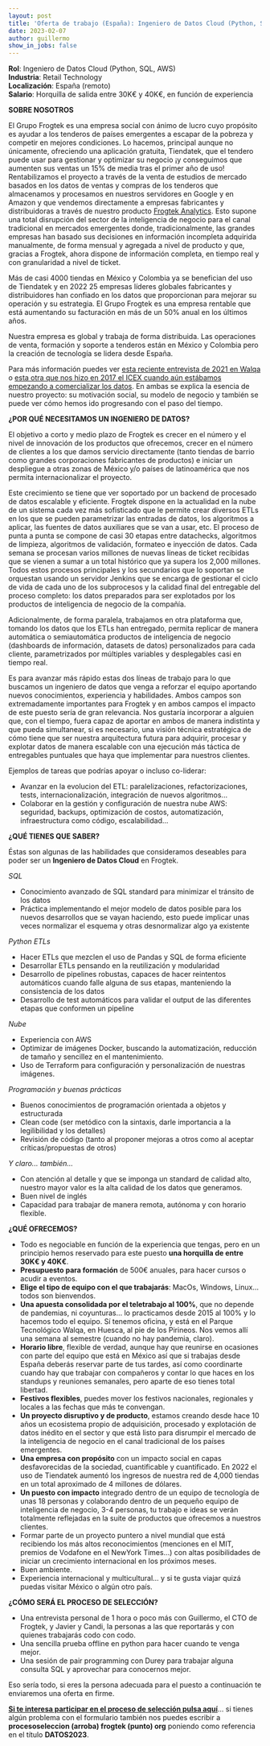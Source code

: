```yaml
---
layout: post
title: 'Oferta de trabajo (España): Ingeniero de Datos Cloud (Python, SQL, AWS)  (ABIERTA)'
date: 2023-02-07 
author: guillermo
show_in_jobs: false
---
```


**Rol**: Ingeniero de Datos Cloud (Python, SQL, AWS)  
**Industria**: Retail Technology  
**Localización**: España (remoto)  
**Salario**: Horquilla de salida entre 30K€ y 40K€, en función de experiencia

**SOBRE NOSOTROS**

El Grupo Frogtek es una empresa social con ánimo de lucro cuyo propósito es ayudar a los tenderos de países emergentes a escapar de la pobreza y competir en mejores condiciones. Lo hacemos, principal aunque no únicamente, ofreciendo una aplicación gratuita, Tiendatek, que el tendero puede usar para gestionar y optimizar su negocio ¡y conseguimos que aumenten sus ventas un 15% de media tras el primer año de uso! Rentabilizamos el proyecto a través de la venta de estudios de mercado basados en los datos de ventas y compras de los tenderos que almacenamos y procesamos en nuestros servidores en Google y en Amazon y que vendemos directamente a empresas fabricantes y distribuidoras a través de nuestro producto [Frogtek Analytics](https://frogtek.org/analytics/). Esto supone una total disrupción del sector de la inteligencia de negocio para el canal tradicional en mercados emergentes donde, tradicionalmente, las grandes empresas han basado sus decisiones en información incompleta adquirida manualmente, de forma mensual y agregada a nivel de producto y que, gracias a Frogtek, ahora dispone de información completa, en tiempo real y con granularidad a nivel de ticket.

Más de casi 4000 tiendas en México y Colombia ya se benefician del uso de Tiendatek y en 2022 25 empresas líderes globales fabricantes y distribuidores han confiado en los datos que proporcionan para mejorar su operación y su estrategia. El Grupo Frogtek es una empresa rentable que está aumentando su facturación en más de un 50% anual en los últimos años.

Nuestra empresa es global y trabaja de forma distribuida. Las operaciones de venta, formación y soporte a tenderos están en México y Colombia pero la creación de tecnología se lidera desde España.

Para más información puedes ver [esta reciente entrevista de 2021 en Walqa](https://www.youtube.com/watch?v=iuE7GtV3dgs) o [esta otra que nos hizo en 2017 el ICEX cuando aún estábamos empezando a comercializar los datos](https://www.youtube.com/watch?v=BoDtuEUO328). En ambas se explica la esencia de nuestro proyecto: su motivación social, su modelo de negocio y también se puede ver cómo hemos ido progresando con el paso del tiempo.

**¿POR QUÉ NECESITAMOS UN INGENIERO DE DATOS?**

El objetivo a corto y medio plazo de Frogtek es crecer en el número y el nivel de innovación de los productos que ofrecemos, crecer en el número de clientes a los que damos servicio directamente (tanto tiendas de barrio como grandes corporaciones fabricantes de productos) e iniciar un despliegue a otras zonas de México y/o países de latinoamérica que nos permita internacionalizar el proyecto. 

Este crecimiento se tiene que ver soportado por un backend de procesado de datos escalable y eficiente. Frogtek dispone en la actualidad en la nube de un sistema cada vez más sofisticado que le permite crear diversos ETLs en los que se pueden parametrizar las entradas de datos, los algoritmos a aplicar, las fuentes de datos auxiliares que se van a usar, etc. El proceso de punta a punta se compone de casi 30 etapas entre datachecks, algoritmos de limpieza, algoritmos de validación, formateo e inyección de datos. Cada semana se procesan varios millones de nuevas líneas de ticket recibidas que se vienen a sumar a un total histórico que ya supera los 2,000 millones. Todos estos procesos principales y los secundarios que lo soportan se orquestan usando un servidor Jenkins que se encarga de gestionar el ciclo de vida de cada uno de los subprocesos y la calidad final del entregable del proceso completo: los datos preparados para ser explotados por los productos de inteligencia de negocio de la compañía.

Adicionalmente, de forma paralela, trabajamos en otra plataforma que, tomando los datos que los ETLs han entregado, permita replicar de manera automática o semiautomática productos de inteligencia de negocio (dashboards de información, datasets de datos) personalizados para cada cliente, parametrizados por múltiples variables y desplegables casi en tiempo real.

Es para avanzar más rápido estas dos líneas de trabajo para lo que buscamos un ingeniero de datos que venga a reforzar el equipo aportando nuevos conocimientos, experiencia y habilidades. Ambos campos son extremadamente importantes para Frogtek y en ambos campos el impacto de este puesto sería de gran relevancia. Nos gustaría incorporar a alguien que, con el tiempo, fuera capaz de aportar en ambos de manera indistinta y que pueda simultanear, si es necesario, una visión técnica estratégica de cómo tiene que ser nuestra arquitectura futura para adquirir, procesar y explotar datos de manera escalable con una ejecución más táctica de entregables puntuales que haya que implementar para nuestros clientes.

Ejemplos de tareas que podrías apoyar o incluso co-liderar:

- Avanzar en la evolucion del ETL: paralelizaciones, refactorizaciones, tests, internacionalización, integración de nuevos algoritmos...
- Colaborar en la gestión y configuración de nuestra nube AWS: seguridad, backups, optimización de costos, automatización, infraestructura como código, escalabilidad...

**¿QUÉ TIENES QUE SABER?**

Éstas son algunas de las habilidades que consideramos deseables para poder ser un **Ingeniero de Datos Cloud** en Frogtek.

*SQL*

- Conocimiento avanzado de SQL standard para minimizar el tránsito de los datos
- Práctica implementando el mejor modelo de datos posible para los nuevos desarrollos que se vayan haciendo, esto puede implicar unas veces normalizar el esquema y otras desnormalizar algo ya existente

*Python ETLs*

- Hacer ETLs que mezclen el uso de Pandas y SQL de forma eficiente
- Desarrollar ETLs pensando en la reutilización y modularidad
- Desarrollo de pipelines robustas, capaces de hacer reintentos automáticos cuando falle alguna de sus etapas, manteniendo la consistencia de los datos
- Desarrollo de test automáticos para validar el output de las diferentes etapas que conformen un pipeline

*Nube*

- Experiencia con AWS 
- Optimizar de imágenes Docker, buscando la automatización, reducción de tamaño y sencillez en el mantenimiento.
- Uso de Terraform para configuración y personalización de nuestras imágenes.

*Programación y buenas prácticas*

- Buenos conocimientos de programación orientada a objetos y estructurada
- Clean code (ser metódico con la sintaxis, darle importancia a la legilibilidad y los detalles)
- Revisión de código (tanto al proponer mejoras a otros como al aceptar críticas/propuestas de otros)

*Y claro... también...*

- Con atención al detalle y que se imponga un standard de calidad alto, nuestro mayor valor es la alta calidad de los datos que generamos.
- Buen nivel de inglés
- Capacidad para trabajar de manera remota, autónoma y con horario flexible.

**¿QUÉ OFRECEMOS?**

- Todo es negociable en función de la experiencia que tengas, pero en un principio hemos reservado para este puesto **una horquilla de entre 30K€ y 40K€**.
- **Presupuesto para formación** de 500€ anuales, para hacer cursos o acudir a eventos.
- **Elige el tipo de equipo con el que trabajarás**: MacOs, Windows, Linux... todos son bienvendos.
- **Una apuesta consolidada por el teletrabajo al 100%**, que no depende de pandemias, ni coyunturas… lo practicamos desde 2015 al 100% y lo hacemos todo el equipo. Sí tenemos oficina, y está en el Parque Tecnológico Walqa, en Huesca, al pie de los Pirineos. Nos vemos allí una semana al semestre (cuando no hay pandemia, claro).
- **Horario libre**, flexible de verdad, aunque hay que reunirse en ocasiones con parte del equipo que está en México así que si trabajas desde España deberás reservar parte de tus tardes, así como coordinarte cuando hay que trabajar con compañeros y contar lo que haces en los standups y reuniones semanales, pero aparte de eso tienes total libertad.
- **Festivos flexibles**, puedes mover los festivos nacionales, regionales y locales a las fechas que más te convengan.
- **Un proyecto disruptivo y de producto**, estamos creando desde hace 10 años un ecosistema propio de adquisición, procesado y explotación de datos inédito en el sector y que está listo para disrumpir el mercado de la inteligencia de negocio en el canal tradicional de los países emergentes.
- **Una empresa con propósito** con un impacto social en capas desfavorecidas de la sociedad, cuantificable y cuantificado. En 2022 el uso de Tiendatek aumentó los ingresos de nuestra red de 4,000 tiendas en un total aproximado de 4 millones de dólares.
- **Un puesto con impacto** integrado dentro de un equipo de tecnología de unas 18 personas y colaborando dentro de un pequeño equipo de inteligencia de negocio, 3-4 personas, tu trabajo e ideas se verán totalmente reflejadas en la suite de productos que ofrecemos a nuestros clientes.
- Formar parte de un proyecto puntero a nivel mundial que está recibiendo los más altos reconocimientos (menciones en el MIT, premios de Vodafone en el NewYork Times…) con altas posibilidades de iniciar un crecimiento internacional en los próximos meses.
- Buen ambiente.
- Experiencia internacional y multicultural… y si te gusta viajar quizá puedas visitar México o algún otro país.

**¿CÓMO SERÁ EL PROCESO DE SELECCIÓN?**

- Una entrevista personal de 1 hora o poco más con Guillermo, el CTO de Frogtek, y Javier y Candi, la personas a las que reportarás y con quienes trabajarás codo con codo.
- Una sencilla prueba offline en python para hacer cuando te venga mejor.
- Una sesión de pair programming con Durey para trabajar alguna consulta SQL y aprovechar para conocernos mejor.

Eso sería todo, si eres la persona adecuada para el puesto a continuación te enviaremos una oferta en firme.

[**Si te interesa participar en el proceso de selección pulsa aquí**](https://form.jotform.com/211392234099355?codigo=BI2022)... si tienes algún problema con el formulario también nos puedes escribir a **procesoseleccion (arroba) frogtek (punto) org** poniendo como referencia en el título **DATOS2023**.
